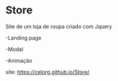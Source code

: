 # Store
Site de um loja de roupa criado com Jquery

-Landing page

-Modal

-Animação

site: https://celorg.github.io/Store/
